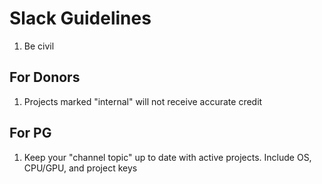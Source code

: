 Slack Guidelines
================

 1. Be civil

For Donors
----------

 1. Projects marked "internal" will not receive accurate credit


For PG
------

 1. Keep your "channel topic" up to date with active projects. Include
    OS, CPU/GPU, and project keys
